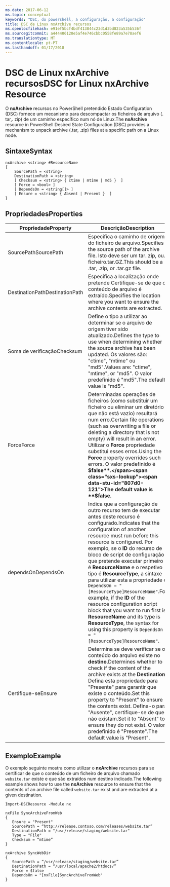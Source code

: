 ```yaml
---
ms.date: 2017-06-12
ms.topic: conceptual
keywords: "DSC, do powershell, a configuração, a configuração"
title: DSC de Linux nxArchive recursos
ms.openlocfilehash: e91ef5bcf4bdf413844c23d1d3bd823a535b536f
ms.sourcegitcommit: a444406120e5af4e746cbbc0558fe89a7e78aef6
ms.translationtype: MT
ms.contentlocale: pt-PT
ms.lasthandoff: 01/17/2018
---
```

# <a name="dsc-for-linux-nxarchive-resource"></a><span data-ttu-id="807d0-103">DSC de Linux nxArchive recursos</span><span class="sxs-lookup"><span data-stu-id="807d0-103">DSC for Linux nxArchive Resource</span></span>

<span data-ttu-id="807d0-104">O **nxArchive** recursos no PowerShell pretendido Estado Configuration (DSC) fornece um mecanismo para descompactar os ficheiros de arquivo (. tar,. zip) de um caminho específico num nó de Linux.</span><span class="sxs-lookup"><span data-stu-id="807d0-104">The **nxArchive** resource in PowerShell Desired State Configuration (DSC) provides a mechanism to unpack archive (.tar, .zip) files at a specific path on a Linux node.</span></span>

## <a name="syntax"></a><span data-ttu-id="807d0-105">Sintaxe</span><span class="sxs-lookup"><span data-stu-id="807d0-105">Syntax</span></span>

```
nxArchive <string> #ResourceName
{
    SourcePath = <string>
    DestinationPath = <string>
    [ Checksum = <string> { ctime | mtime | md5 }  ]
    [ Force = <bool> ]
    [ DependsOn = <string[]> ]
    [ Ensure = <string> { Absent | Present }  ]
}
```

## <a name="properties"></a><span data-ttu-id="807d0-106">Propriedades</span><span class="sxs-lookup"><span data-stu-id="807d0-106">Properties</span></span>

|  <span data-ttu-id="807d0-107">Propriedade</span><span class="sxs-lookup"><span data-stu-id="807d0-107">Property</span></span> |  <span data-ttu-id="807d0-108">Descrição</span><span class="sxs-lookup"><span data-stu-id="807d0-108">Description</span></span> | 
|---|---|
| <span data-ttu-id="807d0-109">SourcePath</span><span class="sxs-lookup"><span data-stu-id="807d0-109">SourcePath</span></span>| <span data-ttu-id="807d0-110">Especifica o caminho de origem do ficheiro de arquivo.</span><span class="sxs-lookup"><span data-stu-id="807d0-110">Specifies the source path of the archive file.</span></span> <span data-ttu-id="807d0-111">Isto deve ser um tar. zip, ou. ficheiro.tar.GZ.</span><span class="sxs-lookup"><span data-stu-id="807d0-111">This should be a .tar, .zip, or .tar.gz file.</span></span> | 
| <span data-ttu-id="807d0-112">DestinationPath</span><span class="sxs-lookup"><span data-stu-id="807d0-112">DestinationPath</span></span>| <span data-ttu-id="807d0-113">Especifica a localização onde pretende Certifique-se de que o conteúdo de arquivo é extraído.</span><span class="sxs-lookup"><span data-stu-id="807d0-113">Specifies the location where you want to ensure the archive contents are extracted.</span></span>| 
| <span data-ttu-id="807d0-114">Soma de verificação</span><span class="sxs-lookup"><span data-stu-id="807d0-114">Checksum</span></span>| <span data-ttu-id="807d0-115">Define o tipo a utilizar ao determinar se o arquivo de origem tiver sido atualizado.</span><span class="sxs-lookup"><span data-stu-id="807d0-115">Defines the type to use when determining whether the source archive has been updated.</span></span> <span data-ttu-id="807d0-116">Os valores são: "ctime", "mtime" ou "md5".</span><span class="sxs-lookup"><span data-stu-id="807d0-116">Values are: "ctime", "mtime", or "md5".</span></span> <span data-ttu-id="807d0-117">O valor predefinido é "md5".</span><span class="sxs-lookup"><span data-stu-id="807d0-117">The default value is "md5".</span></span>| 
| <span data-ttu-id="807d0-118">Force</span><span class="sxs-lookup"><span data-stu-id="807d0-118">Force</span></span>| <span data-ttu-id="807d0-119">Determinadas operações de ficheiros (como substituir um ficheiro ou eliminar um diretório que não está vazio) resultará num erro.</span><span class="sxs-lookup"><span data-stu-id="807d0-119">Certain file operations (such as overwriting a file or deleting a directory that is not empty) will result in an error.</span></span> <span data-ttu-id="807d0-120">Utilizar o **Force** propriedade substitui esses erros.</span><span class="sxs-lookup"><span data-stu-id="807d0-120">Using the **Force** property overrides such errors.</span></span> <span data-ttu-id="807d0-121">O valor predefinido é **$false**.</span><span class="sxs-lookup"><span data-stu-id="807d0-121">The default value is **$false**.</span></span>| 
| <span data-ttu-id="807d0-122">dependsOn</span><span class="sxs-lookup"><span data-stu-id="807d0-122">DependsOn</span></span> | <span data-ttu-id="807d0-123">Indica que a configuração de outro recurso tem de executar antes deste recurso é configurado.</span><span class="sxs-lookup"><span data-stu-id="807d0-123">Indicates that the configuration of another resource must run before this resource is configured.</span></span> <span data-ttu-id="807d0-124">Por exemplo, se o **ID** do recurso de bloco de script de configuração que pretende executar primeiro é **ResourceName** e o respetivo tipo é **ResourceType**, a sintaxe para utilizar esta a propriedade é `DependsOn = "[ResourceType]ResourceName"`.</span><span class="sxs-lookup"><span data-stu-id="807d0-124">For example, if the **ID** of the resource configuration script block that you want to run first is **ResourceName** and its type is **ResourceType**, the syntax for using this property is `DependsOn = "[ResourceType]ResourceName"`.</span></span>| 
| <span data-ttu-id="807d0-125">Certifique-se</span><span class="sxs-lookup"><span data-stu-id="807d0-125">Ensure</span></span>| <span data-ttu-id="807d0-126">Determina se deve verificar se o conteúdo do arquivo existe no **destino**.</span><span class="sxs-lookup"><span data-stu-id="807d0-126">Determines whether to check if the content of the archive exists at the **Destination**.</span></span> <span data-ttu-id="807d0-127">Defina esta propriedade para "Presente" para garantir que existe o conteúdo.</span><span class="sxs-lookup"><span data-stu-id="807d0-127">Set this property to "Present" to ensure the contents exist.</span></span> <span data-ttu-id="807d0-128">Defina-o para "Ausente", certifique-se de que não existam.</span><span class="sxs-lookup"><span data-stu-id="807d0-128">Set it to "Absent" to ensure they do not exist.</span></span> <span data-ttu-id="807d0-129">O valor predefinido é "Presente".</span><span class="sxs-lookup"><span data-stu-id="807d0-129">The default value is "Present".</span></span>| 

## <a name="example"></a><span data-ttu-id="807d0-130">Exemplo</span><span class="sxs-lookup"><span data-stu-id="807d0-130">Example</span></span>

<span data-ttu-id="807d0-131">O exemplo seguinte mostra como utilizar o **nxArchive** recursos para se certificar de que o conteúdo de um ficheiro de arquivo chamado `website.tar` existe e que são extraídos num destino indicado.</span><span class="sxs-lookup"><span data-stu-id="807d0-131">The following example shows how to use the **nxArchive** resource to ensure that the contents of an archive file called `website.tar` exist and are extracted at a given destination.</span></span>

```
Import-DSCResource -Module nx 

nxFile SyncArchiveFromWeb
{
   Ensure = "Present"
   SourcePath = “http://release.contoso.com/releases/website.tar”
   DestinationPath = "/usr/release/staging/website.tar"
   Type = "File"
   Checksum = “mtime”
}

nxArchive SyncWebDir
{
   SourcePath = “/usr/release/staging/website.tar”
   DestinationPath = “/usr/local/apache2/htdocs/”
   Force = $false
   DependsOn = "[nxFile]SyncArchiveFromWeb"
} 
```

